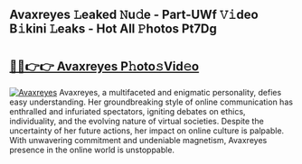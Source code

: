 ## Avaxreyes 𝙻eaked 𝙽u𝚍e - Part-UWf 𝚅𝚒deo B𝚒kini 𝙻eaks - Hot All 𝙿hotos Pt7Dg

# <h2><a href="http://ld0nf9t.urlbe.top/?page=Avaxreyes">🔗🔗👉👉 Avaxreyes P𝚑oto𝚜Vid𝚎o</a></h2>

[![Avaxreyes](https://i.imgur.com/eBuTRDB.gif)](http://ld0nf9t.urlbe.top/?page=Avaxreyes)
Avaxreyes, a multifaceted and enigmatic personality, defies easy understanding. Her groundbreaking style of online communication has enthralled and infuriated spectators, igniting debates on ethics, individuality, and the evolving nature of virtual societies. Despite the uncertainty of her future actions, her impact on online culture is palpable. With unwavering commitment and undeniable magnetism, Avaxreyes presence in the online world is unstoppable.
